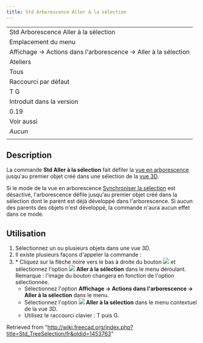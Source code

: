 ```yaml
---
title: Std Arborescence Aller à la sélection
---
```

|  |
| --- |
| Std Arborescence Aller à la sélection |
| Emplacement du menu |
| Affichage → Actions dans l'arborescence → Aller à la sélection |
| Ateliers |
| Tous |
| Raccourci par défaut |
| T G |
| Introduit dans la version |
| 0.19 |
| Voir aussi |
| *Aucun* |
|  |

## Description

La commande **Std Aller à la sélection** fait défiler la [vue en arborescence](/Tree_view/fr "Tree view/fr") jusqu'au premier objet créé dans une sélection de la [vue 3D](/3D_view/fr "3D view/fr").

Si le mode de la vue en arborescence [Synchroniser la sélection](/Std_TreeSyncSelection/fr "Std TreeSyncSelection/fr") est désactivé, l'arborescence défile jusqu'au premier objet créé dans la sélection dont le parent est déjà développé dans l'arborescence. Si aucun des parents des objets n'est développé, la commande n'aura aucun effet dans ce mode.

## Utilisation

1. Sélectionnez un ou plusieurs objets dans une vue 3D.
2. Il existe plusieurs façons d'appeler la commande :
3. \* Cliquez sur la flèche noire vers le bas à droite du bouton ![](/images/Std_TreeSyncView.svg) et sélectionnez l'option **![](/images/Std_TreeSelection.svg) Aller à la sélection** dans le menu déroulant. Remarque : l'image du bouton changera en fonction de l'option sélectionnée.
   * Sélectionnez l'option **Affichage → Actions dans l'arborescence → Aller à la sélection** dans le menu.
   * Sélectionnez l'option **![](/images/Std_TreeSelection.svg) Aller à la sélection** dans le menu contextuel de la vue 3D.
   * Utilisez le raccourci clavier : T puis G.

Retrieved from "<http://wiki.freecad.org/index.php?title=Std_TreeSelection/fr&oldid=1453763>"